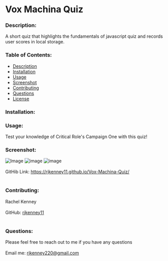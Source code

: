 # Vox Machina Quiz
  
### Description: 
A short quiz that highlights the fundamentals of javascript quiz and records user scores in local storage. 

### Table of Contents:
  - [Description](#description)
  - [Installation](#installation)
  - [Usage](#usage)
  - [Screenshot](#screenshot)
  - [Contributing](#contributing)
  - [Questions](#questions)
  - [License](#license)

### Installation:


### Usage:
Test your knowledge of Critical Role's Campaign One with this quiz!

### Screenshot:
![Image](![image](https://user-images.githubusercontent.com/74163812/106671416-819f8f80-657c-11eb-9cb2-06289676cdc5.png))
![image](https://user-images.githubusercontent.com/74163812/106671503-a1cf4e80-657c-11eb-86bd-58f4cbe376f2.png)
![image](https://user-images.githubusercontent.com/74163812/106671538-adbb1080-657c-11eb-9900-27463f8bcf31.png)
<br />
<br />
GitHib Link: https://rjkenney11.github.io/Vox-Machina-Quiz/ <br /><br />

### Contributing:
Rachel Kenney<br />
<br />
GitHub: [rjkenney11](http://github.com/rjkenney11)<br /><br />

### Questions:
Please feel free to reach out to me if you have any questions<br />
<br />
Email me: rjkenney220@gmail.com<br />
<br />
